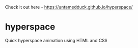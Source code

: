 Check it out here - https://untamedduck.github.io/hyperspace/
# hyperspace
Quick hyperspace animation using HTML and CSS
